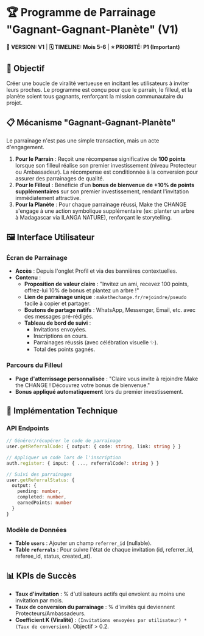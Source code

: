 # 🏆 Programme de Parrainage "Gagnant-Gagnant-Planète" (V1)

**📍 VERSION: V1** | **🗓️ TIMELINE: Mois 5-6** | **⭐️ PRIORITÉ: P1 (Important)**

## 🎯 Objectif

Créer une boucle de viralité vertueuse en incitant les utilisateurs à inviter leurs proches. Le programme est conçu pour que le parrain, le filleul, et la planète soient tous gagnants, renforçant la mission communautaire du projet.

## 📋 Mécanisme "Gagnant-Gagnant-Planète"

Le parrainage n'est pas une simple transaction, mais un acte d'engagement.

1.  **Pour le Parrain** : Reçoit une récompense significative de **100 points** lorsque son filleul réalise son premier investissement (niveau Protecteur ou Ambassadeur). La récompense est conditionnée à la conversion pour assurer des parrainages de qualité.
2.  **Pour le Filleul** : Bénéficie d'un **bonus de bienvenue de +10% de points supplémentaires** sur son premier investissement, rendant l'invitation immédiatement attractive.
3.  **Pour la Planète** : Pour chaque parrainage réussi, Make the CHANGE s'engage à une action symbolique supplémentaire (ex: planter un arbre à Madagascar via ILANGA NATURE), renforçant le storytelling.

## 🖼️ Interface Utilisateur

### Écran de Parrainage
- **Accès** : Depuis l'onglet Profil et via des bannières contextuelles.
- **Contenu** :
    - **Proposition de valeur claire** : "Invitez un ami, recevez 100 points, offrez-lui 10% de bonus et plantez un arbre !"
    - **Lien de parrainage unique** : `makethechange.fr/rejoindre/pseudo` facile à copier et partager.
    - **Boutons de partage natifs** : WhatsApp, Messenger, Email, etc. avec des messages pré-rédigés.
    - **Tableau de bord de suivi** :
        - Invitations envoyées.
        - Inscriptions en cours.
        - Parrainages réussis (avec célébration visuelle ✨).
        - Total des points gagnés.

### Parcours du Filleul
- **Page d'atterrissage personnalisée** : "Claire vous invite à rejoindre Make the CHANGE ! Découvrez votre bonus de bienvenue."
- **Bonus appliqué automatiquement** lors du premier investissement.

## 🔧 Implémentation Technique

### API Endpoints
```typescript
// Générer/récupérer le code de parrainage
user.getReferralCode: { output: { code: string, link: string } }

// Appliquer un code lors de l'inscription
auth.register: { input: { ..., referralCode?: string } }

// Suivi des parrainages
user.getReferralStatus: { 
  output: { 
    pending: number, 
    completed: number, 
    earnedPoints: number 
  } 
}
```

### Modèle de Données
- **Table `users`** : Ajouter un champ `referrer_id` (nullable).
- **Table `referrals`** : Pour suivre l'état de chaque invitation (id, referrer_id, referee_id, status, created_at).

## 📊 KPIs de Succès
- **Taux d'invitation** : % d'utilisateurs actifs qui envoient au moins une invitation par mois.
- **Taux de conversion du parrainage** : % d'invités qui deviennent Protecteurs/Ambassadeurs.
- **Coefficient K (Viralité)** : `(Invitations envoyées par utilisateur) * (Taux de conversion)`. Objectif > 0.2.
